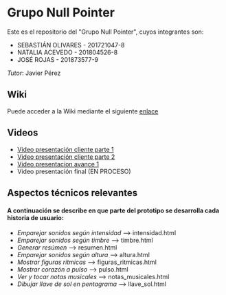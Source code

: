 # Grupo Null Pointer

Este es el repositorio del "Grupo Null Pointer", cuyos integrantes son:

+ SEBASTIÁN OLIVARES - 201721047-8
+ NATALIA ACEVEDO - 201804526-8
+ JOSÉ ROJAS - 201873577-9

*Tutor*: Javier Pérez

## Wiki
Puede acceder a la Wiki mediante el siguiente [enlace](https://gitlab.inf.utfsm.cl/javier.perez/inf225-2023-1-null-pointer/-/wikis/home)

## Videos

+ [Video presentación cliente parte 1](https://aula.usm.cl/mod/resource/view.php?id=4151223)
+ [Video presentación cliente parte 2](https://aula.usm.cl/mod/resource/view.php?id=4151228)
+ [Video presentacion avance 1](HTTPS://YOUTU.BE/Y5VN54HEFK8​)
+ Video presentación final (EN PROCESO)



## Aspectos técnicos relevantes

#### A continuación se describe en que parte del prototipo se desarrolla cada historia de usuario:

* *Emparejar sonidos según intensidad* --> intensidad.html
* *Emparejar sonidos según timbre* --> timbre.html
* *Generar resúmen* --> resumen.html
* *Emparejar sonidos según altura* --> altura.html 
* *Mostrar figuras rítmicas* --> figuras_ritmicas.html
* *Mostrar corazón a pulso* --> pulso.html
* *Ver y tocar notas musicales* --> notas_musicales.html
* *Dibujar llave de sol en pentagrama* --> llave_sol.html
